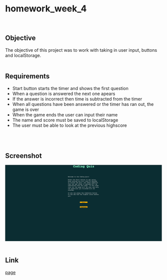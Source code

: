 # homework_week_4
<br>

## Objective
  The objective of this project was to work with taking in user input, buttons and localStorage.
<br>
<br>

## Requirements
* Start button starts the timer and shows the first question
* When a question is answered the next one apears
* If the answer is incorrect then time is subtracted from the timer
* When all questions have been answered or the timer has ran out, the game is over
* When the game ends the user can input their name
* The name and score must be saved to localStorage
* The user must be able to look at the previous highscore
<br>
<br>

## Screenshot
![Screenshot](Assets/images/homework_week_4-Screenshot.png)
<br>
<br>

## Link
[page](https://kevinhenleycode.github.io/Coding_Quiz/)
<br>
<br>

